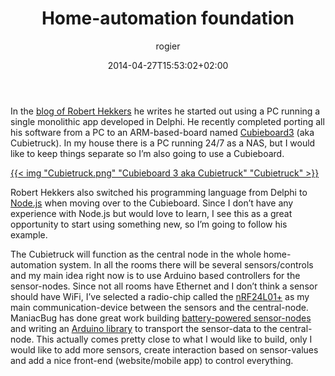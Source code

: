 ﻿---
title: Home-automation foundation
author: rogier
type: post
date: 2014-04-27T15:53:02+02:00
url: /2014/04/27/home-automation-foundation/
commentFolder: 2014-04-27-home-automation-foundation
categories:
- HomeAutomation
tags: []
resources:
- src: Cubietruck.png
  title: Cubietruck
aliases:
- index.php/2014/04/home-automation-foundation/
---
In the [blog of Robert Hekkers](http://blog.hekkers.net/) he writes he started out using a PC running a single monolithic app developed in Delphi. He recently completed porting all his software from a PC to an ARM-based-board named [Cubieboard3](http://docs.cubieboard.org/products/start#cubietruck_cubieboard3) (aka Cubietruck). In my house there is a PC running 24/7 as a NAS, but I would like to keep things separate so I’m also going to use a Cubieboard.

[{{< img "Cubietruck.png" "Cubieboard 3 aka Cubietruck"  "Cubietruck" >}}](https://www.progz.nl/homeautomation/wp-content/uploads/sites/2/2014/04/Cubietruck.png)

Robert Hekkers also switched his programming language from Delphi to [Node.js](http://nodejs.org/) when moving over to the Cubieboard. Since I don’t have any experience with Node.js but would love to learn, I see this as a great opportunity to start using something new, so I’m going to follow his example.

The Cubietruck will function as the central node in the whole home-automation system. In all the rooms there will be several sensors/controls and my main idea right now is to use Arduino based controllers for the sensor-nodes. Since not all rooms have Ethernet and I don’t think a sensor should have WiFi, I’ve selected a radio-chip called the [nRF24L01+](http://www.nordicsemi.com/eng/Products/2.4GHz-RF/nRF24L01P) as my main communication-device between the sensors and the central-node. ManiacBug has done great work building [battery-powered sensor-nodes](http://maniacbug.wordpress.com/2011/10/19/sensor-node/) and writing an [Arduino library](https://github.com/maniacbug/RF24Network) to transport the sensor-data to the central-node. This actually comes pretty close to what I would like to build, only I would like to add more sensors, create interaction based on sensor-values and add a nice front-end (website/mobile app) to control everything.
